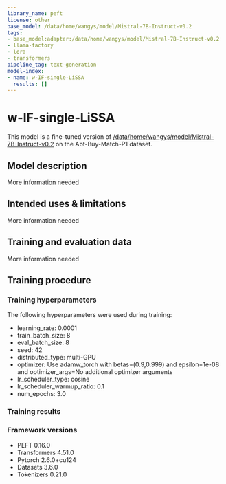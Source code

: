 ```yaml
---
library_name: peft
license: other
base_model: /data/home/wangys/model/Mistral-7B-Instruct-v0.2
tags:
- base_model:adapter:/data/home/wangys/model/Mistral-7B-Instruct-v0.2
- llama-factory
- lora
- transformers
pipeline_tag: text-generation
model-index:
- name: w-IF-single-LiSSA
  results: []
---
```


<!-- This model card has been generated automatically according to the information the Trainer had access to. You
should probably proofread and complete it, then remove this comment. -->

# w-IF-single-LiSSA

This model is a fine-tuned version of [/data/home/wangys/model/Mistral-7B-Instruct-v0.2](https://huggingface.co//data/home/wangys/model/Mistral-7B-Instruct-v0.2) on the Abt-Buy-Match-P1 dataset.

## Model description

More information needed

## Intended uses & limitations

More information needed

## Training and evaluation data

More information needed

## Training procedure

### Training hyperparameters

The following hyperparameters were used during training:
- learning_rate: 0.0001
- train_batch_size: 8
- eval_batch_size: 8
- seed: 42
- distributed_type: multi-GPU
- optimizer: Use adamw_torch with betas=(0.9,0.999) and epsilon=1e-08 and optimizer_args=No additional optimizer arguments
- lr_scheduler_type: cosine
- lr_scheduler_warmup_ratio: 0.1
- num_epochs: 3.0

### Training results



### Framework versions

- PEFT 0.16.0
- Transformers 4.51.0
- Pytorch 2.6.0+cu124
- Datasets 3.6.0
- Tokenizers 0.21.0